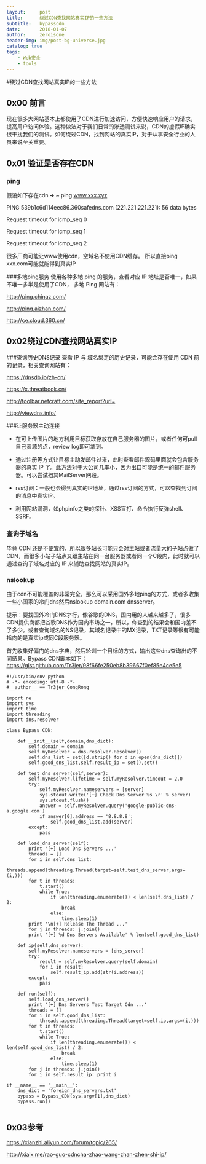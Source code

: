 ```yaml
---
layout:     post
title:      绕过CDN查找网站真实IP的一些方法
subtitle:   bypasscdn
date:       2018-01-07
author:     zeroisone
header-img: img/post-bg-universe.jpg
catalog: true
tags:
    - Web安全
    - tools
---
```




#绕过CDN查找网站真实IP的一些方法

## 0x00 前言

现在很多大网站基本上都使用了CDN进行加速访问，方便快速响应用户的请求，提高用户访问体验。这种做法对于我们日常的渗透测试来说，CDN的虚假IP确实很干扰我们的测试。如何绕过CDN，找到网站的真实IP，对于从事安全行业的人员来说至关重要。

## 0x01 验证是否存在CDN

### ping
假设如下存在cdn
➜ ~ ping www.xxx.xyz

PING 539b1c6d114eec86.360safedns.com (221.221.221.221): 56 data bytes

Request timeout for icmp_seq 0

Request timeout for icmp_seq 1

Request timeout for icmp_seq 2

很多厂商可能让www使用cdn，空域名不使用CDN缓存。
所以直接ping xxx.com可能就能得到真实IP

###多地ping服务
使用各种多地 ping 的服务，查看对应 IP 地址是否唯一，如果不唯一多半是使用了CDN， 多地 Ping 网站有：

http://ping.chinaz.com/ 

http://ping.aizhan.com/

http://ce.cloud.360.cn/


## 0x02绕过CDN查找网站真实IP
###查询历史DNS记录
查看 IP 与 域名绑定的历史记录，可能会存在使用 CDN 前的记录，相关查询网站有：

https://dnsdb.io/zh-cn/

https://x.threatbook.cn/

http://toolbar.netcraft.com/site_report?url=

http://viewdns.info/


###让服务器主动连接
* 在可上传图片的地方利用目标获取存放在自己服务器的图片，或者任何可pull自己资源的点，review log即可拿到。

* 通过注册等方式让目标主动发邮件过来，此时查看邮件源码里面就会包含服务器的真实 IP 了。此方法对于大公司几率小，因为出口可能是统一的邮件服务器。可以尝试扫其MailServer网段。

* rss订阅：一般也会得到真实的IP地址，通过rss订阅的方式，可以查找到订阅的消息中真实IP。 

* 利用网站漏洞，如phpinfo之类的探针、XSS盲打、命令执行反弹shell、SSRF。


### 查询子域名
毕竟 CDN 还是不便宜的，所以很多站长可能只会对主站或者流量大的子站点做了 CDN，而很多小站子站点又跟主站在同一台服务器或者同一个C段内，此时就可以通过查询子域名对应的 IP 来辅助查找网站的真实IP。

### nslookup
由于cdn不可能覆盖的非常完全，那么可以采用国外多地ping的方式，或者多收集一些小国家的冷门dns然后nslookup domain.com dnsserver。

提示：要找国外冷门DNS才行，像谷歌的DNS，国内用的人越来越多了，很多CDN提供商都把谷歌DNS作为国内市场之一，所以，你查到的结果会和国内差不了多少。或者查询域名的NS记录，其域名记录中的MX记录，TXT记录等很有可能指向的是真实ip或同C段服务器。

首先收集好偏门的dns字典，然后轮训一个目标的方式，输出这些dns查询出的不同结果。Bypass CDN脚本如下：
https://gist.github.com/Tr3jer/98f66fe250eb8b39667f0ef85e4ce5e5

```
#!/usr/bin/env python
# -*- encoding: utf-8 -*-
#__author__ == Tr3jer_CongRong

import re
import sys
import time
import threading
import dns.resolver

class Bypass_CDN:

    def __init__(self,domain,dns_dict):
        self.domain = domain
        self.myResolver = dns.resolver.Resolver()
        self.dns_list = set([d.strip() for d in open(dns_dict)])
        self.good_dns_list,self.result_ip = set(),set()

    def test_dns_server(self,server):
        self.myResolver.lifetime = self.myResolver.timeout = 2.0
        try:
            self.myResolver.nameservers = [server]
            sys.stdout.write('[+] Check Dns Server %s \r' % server)
            sys.stdout.flush()
            answer = self.myResolver.query('google-public-dns-a.google.com')
            if answer[0].address == '8.8.8.8':
                self.good_dns_list.add(server)
        except:
            pass

    def load_dns_server(self):
        print '[+] Load Dns Servers ...'
        threads = []
        for i in self.dns_list:
            threads.append(threading.Thread(target=self.test_dns_server,args=(i,)))
        for t in threads:
            t.start()
            while True:
                if len(threading.enumerate()) < len(self.dns_list) / 2:
                    break
                else:
                    time.sleep(1)
        print '\n[+] Release The Thread ...'
        for j in threads: j.join()
        print '[+] %d Dns Servers Available' % len(self.good_dns_list)

    def ip(self,dns_server):
        self.myResolver.nameservers = [dns_server]
        try:
            result = self.myResolver.query(self.domain)
            for i in result:
                self.result_ip.add(str(i.address))
        except:
            pass

    def run(self):
        self.load_dns_server()
        print '[+] Dns Servers Test Target Cdn ...'
        threads = []
        for i in self.good_dns_list:
            threads.append(threading.Thread(target=self.ip,args=(i,)))
        for t in threads:
            t.start()
            while True:
                if len(threading.enumerate()) < len(self.good_dns_list) / 2:
                    break
                else:
                    time.sleep(1)
        for j in threads: j.join()
        for i in self.result_ip: print i

if __name__ == '__main__':
    dns_dict = 'foreign_dns_servers.txt'
    bypass = Bypass_CDN(sys.argv[1],dns_dict)
    bypass.run()
 
```



## 0x03参考
https://xianzhi.aliyun.com/forum/topic/265/

http://xiaix.me/rao-guo-cdncha-zhao-wang-zhan-zhen-shi-ip/

 
 
    
 
 
 



